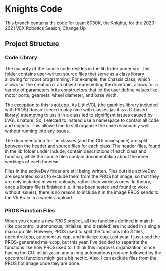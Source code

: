 # Knights Code

This branch contains the code for team 6030K, the Knights, for the 2020-2021 VEX Robotics Season, Change Up

## Project Structure

### Code Library

The majority of the source code resides in the lib folder under src. This folder contains user-written source files that
serve as a class library allowing for robot programming. For example, the Chassis class, which allows for the creation of
an object representing the drivetrain, allows for a variety of parameters in its constructors that let the user define 
values like motor ports, gearsets, wheel diameter, and base width.

The exception to this is gui.cpp. As LittleVGL (the graphics library included with PROS) doesn't seem to play nice with classes (as it is a C-based library) attempting to use it in a class led to signifigant issues caused by LVGL's nature. So, I elected to instead use a namespace to contain all code and objects. This allowed me to still organize the code reasonably well without running into any issues.

The documentation for the classes (and the GUI namespace) are split between the header and source files for each class. The header files, found
in the lib folder under include, contain descriptions of each class and function, while the source files contain documentation
about the inner workings of each function.

Files in the activeDev folder are still being written. Files outside activeDev are separated so as to exclude them from the PROS hot image, so that they are only included in wired uploads, rather than wireless ones. In theory, once a library file is finished (i.e. it has been tested and found to work without issues), there is no reason to include it in the image PROS sends to the V5 Brain in a wireless upload.

### PROS Function Files

When you create a new PROS project, all the functions defined in main.h (like opcontrol, autonomous, initialize, and disabled) are
included in a single main.cpp file. However, PROS used to split the functions into 3 files, opcontrol.cpp, autonomous.cpp, and
initialize.cpp. Last year, I just used the PROS-generated main.cpp, but this year, I've decided to separate the functions like how
PROS used to. I think this improves organization, since having the GUI initialization and a long autonomous program followed by the opcontrol function might get a bit hectic. Also, I can exclude files from the PROS hot image once they are done.